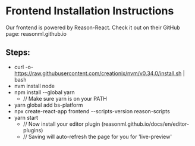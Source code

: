 # Frontend Installation Instructions

Our frontend is powered by Reason-React. Check it out on their GitHub page: reasonml.github.io

## Steps:
- curl -o- https://raw.githubusercontent.com/creationix/nvm/v0.34.0/install.sh | bash
- nvm install node
- npm install --global yarn
  - // Make sure yarn is on your PATH
- yarn global add bs-platform 
- npx create-react-app frontend --scripts-version reason-scripts
- yarn start
  - // Now install your editor plugin (reasonml.github.io/docs/en/editor-plugins)
  - // Saving will auto-refresh the page for you for 'live-preview'